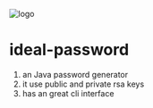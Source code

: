  ![logo](https://cdn3.iconfinder.com/data/icons/devcons-2/382/lock-128.png)
# ideal-password
1. an Java password generator
2. it use public and private rsa keys
3. has an great cli interface
